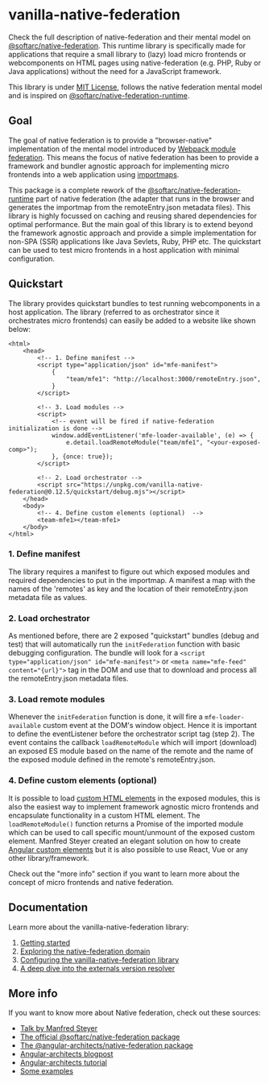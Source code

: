 # vanilla-native-federation

Check the full description of native-federation and their mental model on [@softarc/native-federation](https://www.npmjs.com/package/@softarc/native-federation). This runtime library is specifically made for applications that require a small library to (lazy) load micro frontends or webcomponents on HTML pages using native-federation (e.g. PHP, Ruby or Java applications) without the need for a JavaScript framework. 

This library is under [MIT License](./LICENSE.md), follows the native federation mental model and is inspired on [@softarc/native-federation-runtime](https://www.npmjs.com/package/@softarc/native-federation-runtime). 

## Goal 

The goal of native federation is to provide a "browser-native" implementation of the mental model introduced by [Webpack module federation](https://webpack.js.org/concepts/module-federation/). This means the focus of native federation has been to provide a framework and bundler agnostic approach for implementing micro frontends into a web application using [importmaps](https://developer.mozilla.org/en-US/docs/Web/HTML/Reference/Elements/script/type/importmap). 

This package is a complete rework of the [@softarc/native-federation-runtime](https://www.npmjs.com/package/@softarc/native-federation-runtime) part of native federation (the adapter that runs in the browser and generates the importmap from the remoteEntry.json metadata files). This library is highly focussed on caching and reusing shared dependencies for optimal performance. But the main goal of this library is to extend beyond the framework agnostic approach and provide a simple implementation for non-SPA (SSR) applications like Java Sevlets, Ruby, PHP etc. The quickstart can be used to test micro frontends in a host application with minimal configuration.

## Quickstart

The library provides quickstart bundles to test running webcomponents in a host application. The library (referred to as orchestrator since it orchestrates micro frontends) can easily be added to a website like shown below: 

```
<html>
    <head>
        <!-- 1. Define manifest -->
        <script type="application/json" id="mfe-manifest">
            {
                "team/mfe1": "http://localhost:3000/remoteEntry.json",
            }
        </script>

        <!-- 3. Load modules -->
        <script>
            <!-- event will be fired if native-federation initialization is done -->
            window.addEventListener('mfe-loader-available', (e) => {
                e.detail.loadRemoteModule("team/mfe1", "<your-exposed-comp>");
            }, {once: true});
        </script>

        <!-- 2. Load orchestrator -->
        <script src="https://unpkg.com/vanilla-native-federation@0.12.5/quickstart/debug.mjs"></script>
    </head>
    <body>
        <!-- 4. Define custom elements (optional)  -->
        <team-mfe1></team-mfe1>
    </body>
</html>
```

### 1. Define manifest

The library requires a manifest to figure out which exposed modules and required dependencies to put in the importmap. A manifest a map with the names of the 'remotes' as key and the location of their remoteEntry.json metadata file as values.

### 2. Load orchestrator

As mentioned before, there are 2 exposed "quickstart" bundles (debug and test) that will automatically run the `initFederation` function with basic  debugging configuration. The bundle will look for a `<script type="application/json" id="mfe-manifest">` or `<meta name="mfe-feed" content="{url}">` tag in the DOM and use that to download and process all the remoteEntry.json metadata files. 

### 3. Load remote modules

Whenever the `initFederation` function is done, it will fire a `mfe-loader-available` custom event at the DOM's window object. Hence it is important to define the eventListener before the orchestrator script tag (step 2). The event contains the callback `loadRemoteModule` which will import (download) an exposed ES module based on the name of the remote and the name of the exposed module defined in the remote's remoteEntry.json. 

### 4. Define custom elements (optional) 

It is possible to load [custom HTML elements](https://developer.mozilla.org/en-US/docs/Web/API/Web_components/Using_custom_elements) in the exposed modules, this is also the easiest way to implement framework agnostic micro frontends and encapsulate functionality in a custom HTML element. The `loadRemoteModule()` function returns a Promise of the imported module which can be used to call specific mount/unmount of the exposed custom element. Manfred Steyer created an elegant solution on how to create [Angular custom elements](https://github.com/manfredsteyer/module-federation-plugin-example/blob/nf-web-comp-mixed/projects/mfe2/src/bootstrap.ts) but it is also possible to use React, Vue or any other library/framework. 

Check out the "more info" section if you want to learn more about the concept of micro frontends and native federation.

## Documentation

Learn more about the vanilla-native-federation library:

1. [Getting started](./docs/getting-started.md)
2. [Exploring the native-federation domain](./docs/domain.md)
3. [Configuring the vanilla-native-federation library](./docs/config.md)
4. [A deep dive into the externals version resolver](./docs/version-resolver.md)

## More info

If you want to know more about Native federation, check out these sources: 

- [Talk by Manfred Steyer](https://www.youtube.com/watch?v=cofoI5_S3lE)
- [The official @softarc/native-federation package](https://www.npmjs.com/package/@softarc/native-federation)
- [The @angular-architects/native-federation package](https://www.npmjs.com/package/@angular-architects/native-federation)
- [Angular-architects blogpost](https://www.angulararchitects.io/blog/announcing-native-federation-1-0/)
- [Angular-architects tutorial](https://www.angulararchitects.io/en/blog/micro-frontends-with-modern-angular-part-1-standalone-and-esbuild/)
- [Some examples](https://github.com/angular-architects/module-federation-plugin/tree/main/apps)